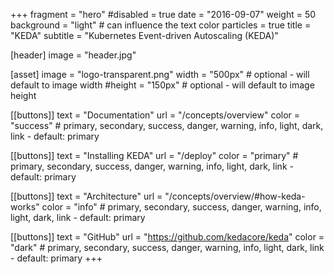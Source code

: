 +++
fragment = "hero"
#disabled = true
date = "2016-09-07"
weight = 50
background = "light" # can influence the text color
particles = true
title = "KEDA"
subtitle = "Kubernetes Event-driven Autoscaling (KEDA)"

[header]
  image = "header.jpg"

[asset]
  image = "logo-transparent.png"
  width = "500px" # optional - will default to image width
  #height = "150px" # optional - will default to image height

[[buttons]]
  text = "Documentation"
  url = "/concepts/overview"
  color = "success" # primary, secondary, success, danger, warning, info, light, dark, link - default: primary

[[buttons]]
  text = "Installing KEDA"
  url = "/deploy"
  color = "primary" # primary, secondary, success, danger, warning, info, light, dark, link - default: primary

[[buttons]]
  text = "Architecture"
  url = "/concepts/overview/#how-keda-works"
  color = "info" # primary, secondary, success, danger, warning, info, light, dark, link - default: primary

[[buttons]]
  text = "GitHub"
  url = "https://github.com/kedacore/keda"
  color = "dark" # primary, secondary, success, danger, warning, info, light, dark, link - default: primary
+++
